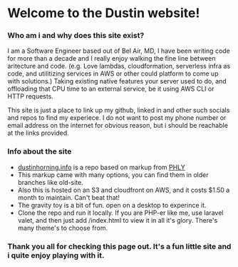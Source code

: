 # Welcome to the Dustin website!

### Who am i and why does this site exist?

<p>I am a Software Engineer based out of Bel Air, MD, I have been writing code for more than a decade and I really enjoy walking the fine line between aritecture and code. (e.g. Love lambdas, cloudformation, serverless infra as code, and utilitizing services in AWS or other could platform to come up with solutions.) Taking existing native features your server used to do, and offloading that CPU time to an external service, be it using AWS CLI or HTTP requests.<p>
<p>This site is just a place to link up my github, linked in and other such socials and repos to find my experiece. I do not want to post my phone number or email address on the internet for obvious reason, but i should be reachable at the links provided.

### Info about the site

- [dustinhorning.info](https://dustinhorning.info) is a repo based on markup from [PHLY](https://github.com/phly)
- This markup came with many options, you can find them in older branches like old-site.
- Also this is hosted on an S3 and cloudfront on AWS, and it costs $1.50 a month to maintain. Can't beat that!
- The gravity toy is a bit of fun. open on a desktop to experince it.
- Clone the repo and run it locally. If you are PHP-er like me, use laravel valet, and then just add /index.html to view it in all it's glory. There's many theme's to choose from.

### Thank you all for checking this page out. It's a fun little site and i quite enjoy playing with it.

